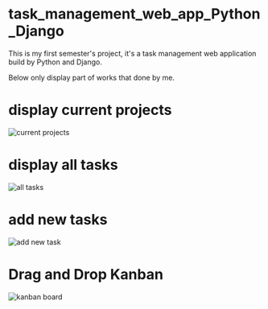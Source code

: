 # task_management_web_app_Python_Django
This is my first semester's project, it's a task management web application build by Python and Django.

Below only display part of works that done by me.

# display current projects
![current projects](https://github.com/lucas-project/task_management_web_app/assets/87470079/c4b8c977-0d09-4c1d-b085-1e547da214db)

# display all tasks
![all tasks](https://github.com/lucas-project/task_management_web_app/assets/87470079/823555a2-c0aa-4261-9e85-aa2bbcd67c33)

# add new tasks
![add new task](https://github.com/lucas-project/task_management_web_app/assets/87470079/6eb63e07-397f-4745-ada2-f2e96123c83d)

# Drag and Drop Kanban 
![kanban board](https://github.com/lucas-project/task_management_web_app/assets/87470079/55da603c-1847-429d-9ff5-d778f7fc4cb0)
